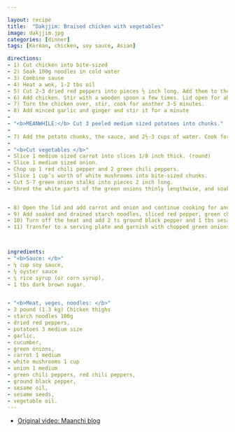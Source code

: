 ```yaml
---

layout: recipe
title:  "Dakjjim: Braised chicken with vegetables"
image: dakjjim.jpg
categories: [dinner]
tags: [Korean, chicken, soy sauce, Asian]

directions:
- 1) Cut chicken into bite-sized
- 2) Soak 100g noodles in cold water
- 3) Combine sause 
- 4) Heat a wok, 1-2 tbs oil
- 5) Cut 2-3 dried red peppers into pieces ½ inch long. Add them to the heated oil and stir-fry  for 10-15 seconds before taking them out.
- 6) Add chicken. Stir with a wooden spoon a few times. Lid open for about 3-5 minutes.
- 7) Turn the chicken over, stir, cook for another 3-5 minutes.
- 8) Add minced garlic and ginger and stir it for a minute
- 
- "<b>MEANWHILE:</b> Cut 3 peeled medium sized potatoes into chunks."
- 
- 7) Add the potato chunks, the sauce, and 2½-3 cups of water. Cook for 10 minutes over high heat with the lid closed.
- 
- "<b>Cut vegetables </b>" 
- Slice 1 medium sized carrot into slices 1/8 inch thick. (round)
- Slice 1 medium sized onion.
- Chop up 1 red chili pepper and 2 green chili peppers.
- Slice 1 cup’s worth of white mushrooms into bite-sized chunks.
- Cut 5-7 green onion stalks into pieces 2 inch long.
- Shred the white parts of the green onions thinly lengthwise, and soak in cold water for 10 minutes before draining.


- 8) Open the lid and add carrot and onion and continue cooking for another 10 minutes. Keep the lid open.
- 9) Add soaked and drained starch noodles, sliced red pepper, green chili peppers, white mushrooms, and cucumber. Keep stirring for 7-10 minutes over high heat until the braising liquid has thickened and the noodles look translucent.
- 10) Turn off the heat and add 2 ts ground black pepper and 1 tbs sesame oil. Mix it together
- 11) Transfer to a serving plate and garnish with chopped green onions and sprinkle some sesame seeds over top before serving.



ingredients:
- "<b>Sauce: </b>"
- ¼ cup soy sauce,
- ¼ oyster sauce
- ¼ rice syrup (or corn syrup), 
- 1 tbs dark brown sugar.


- "<b>Meat, veges, noodles: </b>"
- 3 pound (1.3 kg) Chicken thighs
- starch noodles 100g
- dried red peppers, 
- potatoes 3 medium size
- garlic, 
- cucumber, 
- green onions, 
- carrot 1 medium 
- white mushrooms 1 cup
- onion 1 medium
- green chili peppers, red chili peppers, 
- ground black pepper, 
- sesame oil,
- sesame seeds, 
- vegetable oil.
---
```

- [Original video: Maanchi blog](https://www.maangchi.com/recipe/dakjjim)

